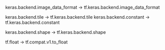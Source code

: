 

keras.backend.image_data_format  ->  tf.keras.backend.image_data_format

keras.backend.tile               -> tf.keras.backend.tile
keras.backend.constant           -> tf.keras.backend.constant

keras.backend.shape              -> tf.keras.backend.shape

tf.float                         -> tf.compat.v1.to_float